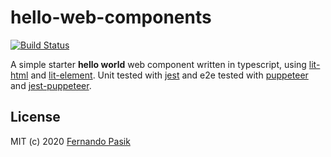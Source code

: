 # hello-web-components

[![Build Status][badge-ci]][url-ci]

[badge-ci]: https://circleci.com/gh/fernandopasik/hello-web-components.svg?style=svg
[url-ci]: https://circleci.com/gh/fernandopasik/hello-web-components 'Build Status'

A simple starter **hello world** web component written in typescript, using [lit-html](https://github.com/polymer/lit-html) and [lit-element](https://github.com/polymer/lit-element). Unit tested with [jest](https://github.com/facebook/jest) and e2e tested with [puppeteer](https://github.com/puppeteer/puppeteer) and [jest-puppeteer](https://github.com/smooth-code/jest-puppeteer).

## License

MIT (c) 2020 [Fernando Pasik](https://fernandopasik.com)
